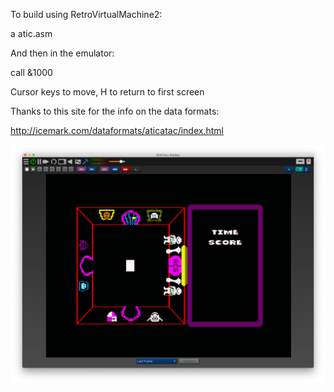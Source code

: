 To build using RetroVirtualMachine2:

a atic.asm


And then in the emulator:

call &1000

Cursor keys to move, H to return to first screen

Thanks to this site for the info on the data formats:

http://icemark.com/dataformats/aticatac/index.html

![](githubimages/room0.png)
